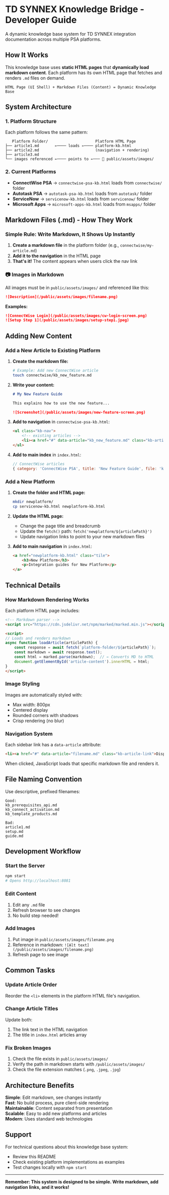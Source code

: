 # TD SYNNEX Knowledge Bridge - Developer Guide

A dynamic knowledge base system for TD SYNNEX integration documentation across multiple PSA platforms.

## How It Works

This knowledge base uses **static HTML pages** that **dynamically load markdown content**. Each platform has its own HTML page that fetches and renders `.md` files on demand.

```
HTML Page (UI Shell) + Markdown Files (Content) = Dynamic Knowledge Base
```

## System Architecture

### 1. Platform Structure
Each platform follows the same pattern:

```
   Platform Folder/                     Platform HTML Page
├── article1.md       ←──── loads ←──── platform-kb.html
├── article2.md                         (navigation + rendering)
├── article3.md
└── images referenced ←──── points to ←─── 📁 public/assets/images/
```

### 2. Current Platforms
- **ConnectWise PSA** → `connectwise-psa-kb.html` loads from `connectwise/` folder
- **Autotask PSA** → `autotask-psa-kb.html` loads from `autotask/` folder  
- **ServiceNow** → `servicenow-kb.html` loads from `servicenow/` folder
- **Microsoft Apps** → `microsoft-apps-kb.html` loads from `msapps/` folder

## Markdown Files (.md) - How They Work

### Simple Rule: Write Markdown, It Shows Up Instantly

1. **Create a markdown file** in the platform folder (e.g., `connectwise/my-article.md`)
2. **Add it to the navigation** in the HTML page
3. **That's it!** The content appears when users click the nav link

### 📷 Images in Markdown

All images must be in `public/assets/images/` and referenced like this:

```markdown
![Description](/public/assets/images/filename.png)
```

**Examples:**
```markdown
![ConnectWise Login](/public/assets/images/cw-login-screen.png)
![Setup Step 1](/public/assets/images/setup-step1.jpeg)
```

## Adding New Content

### Add a New Article to Existing Platform

1. **Create the markdown file:**
   ```bash
   # Example: Add new ConnectWise article
   touch connectwise/kb_new_feature.md
   ```

2. **Write your content:**
   ```markdown
   # My New Feature Guide
   
   This explains how to use the new feature...
   
   ![Screenshot](/public/assets/images/new-feature-screen.png)
   ```

3. **Add to navigation** in `connectwise-psa-kb.html`:
   ```html
   <ul class="kb-nav">
       <!-- existing articles -->
       <li><a href="#" data-article="kb_new_feature.md" class="kb-article-link">New Feature Guide</a></li>
   </ul>
   ```

4. **Add to main index** in `index.html`:
   ```javascript
   // ConnectWise articles
   { category: 'ConnectWise PSA', title: 'New Feature Guide', file: 'kb_new_feature.md', url: 'connectwise-psa-kb.html' },
   ```

### Add a New Platform

1. **Create the folder and HTML page:**
   ```bash
   mkdir newplatform/
   cp servicenow-kb.html newplatform-kb.html
   ```

2. **Update the HTML page:**
   - Change the page title and breadcrumb
   - Update the `fetch()` path: `fetch('newplatform/${articlePath}')`
   - Update navigation links to point to your new markdown files

3. **Add to main navigation** in `index.html`:
   ```html
   <a href="newplatform-kb.html" class="tile">
       <h3>New Platform</h3>
       <p>Integration guides for New Platform</p>
   </a>
   ```

## Technical Details

### How Markdown Rendering Works

Each platform HTML page includes:

```html
<!-- Markdown parser -->
<script src="https://cdn.jsdelivr.net/npm/marked/marked.min.js"></script>

<script>
// Loads and renders markdown
async function loadArticle(articlePath) {
    const response = await fetch(`platform-folder/${articlePath}`);
    const markdown = await response.text();
    const html = marked.parse(markdown);  // ← Converts MD to HTML
    document.getElementById('article-content').innerHTML = html;
}
</script>
```

### Image Styling

Images are automatically styled with:
- Max width: 800px
- Centered display
- Rounded corners with shadows
- Crisp rendering (no blur)

### Navigation System

Each sidebar link has a `data-article` attribute:

```html
<li><a href="#" data-article="filename.md" class="kb-article-link">Display Name</a></li>
```

When clicked, JavaScript loads that specific markdown file and renders it.

## File Naming Convention

Use descriptive, prefixed filenames:

```
Good:
kb_prerequisites_api.md
kb_connect_activation.md  
kb_template_products.md

Bad:
article1.md
setup.md
guide.md
```

## Development Workflow

### Start the Server
```bash
npm start
# Opens http://localhost:8081
```

###  Edit Content
1. Edit any `.md` file
2. Refresh browser to see changes
3. No build step needed!

###  Add Images
1. Put image in `public/assets/images/filename.png`
2. Reference in markdown: `![Alt text](/public/assets/images/filename.png)`
3. Refresh page to see image

## Common Tasks

### Update Article Order
Reorder the `<li>` elements in the platform HTML file's navigation.

### Change Article Titles
Update both:
1. The link text in the HTML navigation
2. The title in `index.html` articles array

### Fix Broken Images
1. Check the file exists in `public/assets/images/`
2. Verify the path in markdown starts with `/public/assets/images/`
3. Check the file extension matches (`.png`, `.jpeg`, `.jpg`)

## Architecture Benefits

**Simple**: Edit markdown, see changes instantly  
**Fast**: No build process, pure client-side rendering  
**Maintainable**: Content separated from presentation  
**Scalable**: Easy to add new platforms and articles  
**Modern**: Uses standard web technologies

## Support

For technical questions about this knowledge base system:
- Review this README
- Check existing platform implementations as examples
- Test changes locally with `npm start`

---

**Remember: This system is designed to be simple. Write markdown, add navigation links, and it works!**